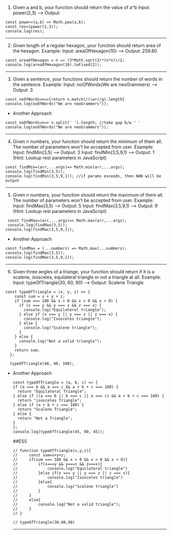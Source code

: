 1.  Given a and b, your function should return the value of a^b
    Input: power(2,3) ––> Output:

```
const power=(a,b) => Math.pow(a,b);
const res=(power(2,3));
console.log(res);
```
-----------------------------------------------------------------------------------------------------------

2. Given length of a regular hexagon, your function should return area of the hexagon.
   Example:
   Input: areaOfHexagon(10) ––> Output: 259.80

```
const areaOfHexagon = n => (3*Math.sqrt(3)*(n*n))/2;
console.log(areaOfHexagon(10).toFixed(2));
```
-----------------------------------------------------------------------------------------------------------

3. Given a sentence, your functions should return the number of words in the sentence.
   Example:
   Input: noOfWords(We are neoGrammers) ––> Output: 3

```
const noOfWords=n=>{return n.match(/(\w+)/g).length}
console.log(noOfWords("We are neoGrammers"));
```

- Another Approach

```
const noOfWords=n=> n.split(' ').length; //take gap b/w ' '
console.log(noOfWords("We are neoGrammers"));
```

---

4. Given n numbers, your function should return the minimum of them all. The number of parameters won't be accepted from user.
   Example:
   Input: findMin(3,5) ––> Output: 3
   Input: findMin(3,5,9,1) ––> Output: 1
   (Hint: Lookup rest parameters in JavaScript)

```
const findMin=(arr,...args)=> Math.min(arr,...args);
console.log(findMin(3,5));
console.log(findMin(3,5,9,1)); //if params exceeds, then NAN will be output
```

---

5.  Given n numbers, your function should return the maximum of them all. The number of parameters won't be accepted from user.
    Example:
    Input: findMax(3,5) ––> Output: 5
    Input: findMax(3,5,9,1) ––> Output: 9
    (Hint: Lookup rest parameters in JavaScript)

```
 const findMax=(arr,...args)=> Math.max(arr,...args);
 console.log(findMax(3,5));
console.log(findMax(3,5,9,1));
```

- Another Approach

```
const findMax = (...numbers) => Math.max(...numbers);
console.log(findMax(3,5));
console.log(findMax(3,5,9,1));
```

---

6. Given three angles of a triange, your function should return if it is a scalene, isosceles, equilateral triangle or not a triangle at all. Example:
   Input: typeOfTriangle(30, 60, 90) ––> Output: Scalene Triangle

```
const typeOfTriangle = (x, y, z) => {
    const sum = x + y + z;
    if (sum === 180 && x > 0 && x > 0 && x > 0) {
      if (x === y && y === z && z === x) {
        console.log("Equilateral triangle");
      } else if (x === y || y === z || z === x) {
        console.log("Isosceles triangle");
      } else {
        console.log("Scalene triangle");
      }
    } else {
      console.log("Not a valid triangle");
    }
    return sum;
  };

  typeOfTriangle(40, 40, 100);
```

- Another Approach

  ```
  const typeOfTriangle = (a, b, c) => {
  if (a === b && a === c && a + b + c === 180) {
    return "Equilateral Triangle";
  } else if ((a === b || b === c || a === c) && a + b + c === 180) {
    return "isosceles Triangle";
  } else if (a + b + c === 180) {
    return "Scalene Triangle";
  } else {
    return "Not a Triangle";
  }
  };
  console.log(typeOfTriangle(45, 90, 45));
  ```

  ##ES5

  ```
  // function typeOfTriangle(x,y,z){
  //     const sum=x+y+z;
  //     if(sum === 180 && x > 0 && x > 0 && x > 0){
  //         if(x===y && y===z && z===x){
  //             console.log("Equilateral triangle")
  //         }else if(x === y || y === z || z === x){
  //             console.log("Isosceles triangle")
  //         }else{
  //             console.log("Scalene triangle")
  //         }
  //     }
  //     else{
  //         console.log("Not a valid triangle");
  //     }
  // }

  // typeOfTriangle(30,60,90)
  ```

  ***
